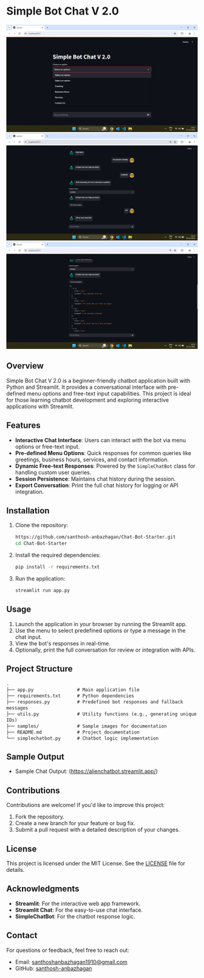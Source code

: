 # Simple Bot Chat V 2.0

![Chatbot Demo](samples/sample1.png)
![Chatbot Demo](samples/sample2.png)
![Chatbot Demo](samples/sample3.png)

## Overview
Simple Bot Chat V 2.0 is a beginner-friendly chatbot application built with Python and Streamlit. It provides a conversational interface with pre-defined menu options and free-text input capabilities. This project is ideal for those learning chatbot development and exploring interactive applications with Streamlit.

## Features
- **Interactive Chat Interface**: Users can interact with the bot via menu options or free-text input.
- **Pre-defined Menu Options**: Quick responses for common queries like greetings, business hours, services, and contact information.
- **Dynamic Free-text Responses**: Powered by the `SimpleChatBot` class for handling custom user queries.
- **Session Persistence**: Maintains chat history during the session.
- **Export Conversation**: Print the full chat history for logging or API integration.

## Installation

1. Clone the repository:
   ```bash
   https://github.com/santhosh-anbazhagan/Chat-Bot-Starter.git
   cd Chat-Bot-Starter
   ```

2. Install the required dependencies:
   ```bash
   pip install -r requirements.txt
   ```

3. Run the application:
   ```bash
   streamlit run app.py
   ```

## Usage

1. Launch the application in your browser by running the Streamlit app.
2. Use the menu to select predefined options or type a message in the chat input.
3. View the bot's responses in real-time.
4. Optionally, print the full conversation for review or integration with APIs.

## Project Structure
```
.
├── app.py                # Main application file
├── requirements.txt      # Python dependencies
├── responses.py          # Predefined bot responses and fallback messages
├── utils.py              # Utility functions (e.g., generating unique IDs)
├── samples/              # Sample images for documentation
├── README.md             # Project documentation
└── simplechatbot.py      # Chatbot logic implementation
```

## Sample Output

- Sample Chat Output: (https://alienchatbot.streamlit.app/)

## Contributions
Contributions are welcome! If you'd like to improve this project:
1. Fork the repository.
2. Create a new branch for your feature or bug fix.
3. Submit a pull request with a detailed description of your changes.

## License
This project is licensed under the MIT License. See the [LICENSE](LICENSE) file for details.

## Acknowledgments
- **Streamlit**: For the interactive web app framework.
- **Streamlit Chat**: For the easy-to-use chat interface.
- **SimpleChatBot**: For the chatbot response logic.

## Contact
For questions or feedback, feel free to reach out:
- Email: santhoshanbazhagan1910@gmail.com
- GitHub: [santhosh-anbazhagan](https://github.com/santhosh-anbazhagan)

